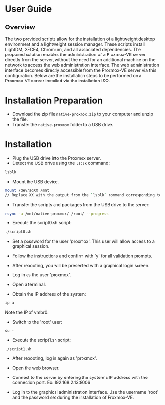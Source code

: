 # User Guide

## Overview

The two provided scripts allow for the installation of a lightweight desktop environment and a lightweight session manager. These scripts install LightDM, XFCE4, Chromium, and all associated dependencies. The proposed solution enables the administration of a Proxmox-VE server directly from the server, without the need for an additional machine on the network to access the web administration interface. The web administration interface becomes directly accessible from the Proxmox-VE server via this configuration. Below are the installation steps to be performed on a Proxmox-VE server installed via the installation ISO.

# Installation Preparation

- Download the zip file `native-proxmox.zip` to your computer and unzip the file.
- Transfer the `native-proxmox` folder to a USB drive.

# Installation

- Plug the USB drive into the Proxmox server.
- Detect the USB drive using the `lsblk` command:
```bash
lsblk
```

* Mount the USB device.
```bash
mount /dev/sdXX /mnt 
// Replace XX with the output from the `lsblk` command corresponding to the USB drive.
```

* Transfer the scripts and packages from the USB drive to the server:
```bash
rsync -a /mnt/native-proxmox/ /root/ --progress
```

* Execute the script0.sh script:
```bash
./script0.sh
```

* Set a password for the user 'proxmox'.
This user will allow access to a graphical session.

* Follow the instructions and confirm with 'y' for all validation prompts.

* After rebooting, you will be presented with a graphical login screen.

* Log in as the user 'proxmox'.

* Open a terminal.

* Obtain the IP address of the system:
```bash
ip a
```
Note the IP of vmbr0.

* Switch to the 'root' user:
```
su -
```

* Execute the script1.sh script:
```bash
./script1.sh
```

* After rebooting, log in again as 'proxmox'.

* Open the web browser.

* Connect to the server by entering the system's IP address with the connection port.
Ex: 192.168.2.13:8006

* Log in to the graphical administration interface.
Use the username 'root' and the password set during the installation of Proxmox-VE.

